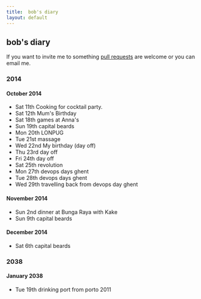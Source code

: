 ```yaml
---
title:  bob's diary
layout: default
---
```

## bob's diary ##

If you want to invite me to something [pull requests](https://github.com/rjw1/randomness.org.uk/blob/master/diary/index.md)
are welcome or you can email me.

### 2014 ###

#### October 2014 ####

* Sat 11th Cooking for cocktail party.
* Sat 12th Mum's Birthday
* Sat 18th games at Anna's
* Sun 19th capital beards
* Mon 20th LONPUG
* Tue 21st massage
* Wed 22nd My birthday (day off)
* Thu 23rd day off
* Fri 24th day off
* Sat 25th revolution
* Mon 27th devops days ghent
* Tue 28th devops days ghent
* Wed 29th travelling back from devops day ghent

#### November 2014 ####

* Sun 2nd dinner at Bunga Raya with Kake
* Sun 9th capital beards

#### December 2014 ####

* Sat 6th capital beards


### 2038 ###

#### January 2038 ####

* Tue 19th drinking port from porto 2011

